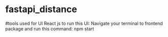 # fastapi_distance
#tools used for UI React js 
to run this UI:
 Navigate your terminal to frontend package and run this command: npm start
